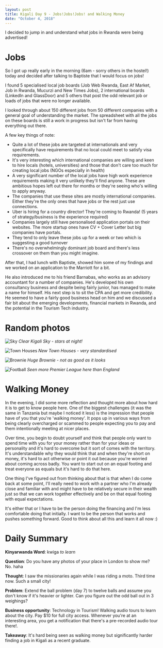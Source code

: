```yaml
---
layout: post
title: Kigali Day 9 - Jobs!Jobs!Jobs! and Walking Money
date: "October 4, 2018"
---
```


I decided to jump in and understand what jobs in Rwanda were being advertised!

Jobs
====

So I got up really early in the morning (6am - sorry others in the hostel!) today and decided after talking to Baptiste that I would focus on jobs!

I found 5 specialised local job boards (Job Web Rwanda, East Af Market, Job in Rwanda, Mucurzi and New Times Jobs), 2 international boards (LinkedIn and GlassDoor) and 5 others that post the odd relevant job or loads of jobs that were no longer available.

I looked through about 150 different jobs from 50 different companies with a general goal of understanding the market. The spreadsheet with all the jobs on these boards is still a work in progress but isn't far from having everything out there.

A few key things of note:
- Quite a lot of these jobs are targeted at internationals and very specifically have requirements that no local could meet to satisfy visa requirements.
- It's very interesting which international companies are willing and keen to hire locals (hotels, universities) and those that don't care too much for creating local jobs (NGOs especially in health)
- A very significant number of the local jobs have high work experience requirements making it very unlikely they'll find anyone. These are ambitious hopes left out there for months or they're seeing who's willing to apply anyway.
- The companies that use these sites are mostly international companies. Either they're the only ones that have jobs or the rest just use connections.
- Uber is hiring for a country director! They're coming to Rwanda! (5 years of strategy/business is the experience required)
- Companies largely still have personalised application portals on their websites. The more startup ones have CV + Cover Letter but big companies have portals.
- They tend to only leave these jobs up for a week or two which is suggesting a good turnover
- There's no overwhelmingly dominant job board and there's less crossover on them than you might imagine.

After that, I had lunch with Baptiste, showed him some of my findings and we worked on an application to the Marriott for a bit.

He also introduced me to his friend Barnabas, who works as an advisory accountant for a number of companies. He's developed his own consultancy business and despite being fairly junior, has managed to make a name for himself. His next step is to sit the CPA and get more credibility. He seemed to have a fairly good business head on him and we discussed a fair bit about the emerging developments, financial markets in Rwanda, and the potential in the Tourism Tech industry.

Random photos
============

![Sky](/images/bluesky.jpg "Blue Sky")
*Clear Kigali Sky - stars at night!*

![Town Houses](/images/newblock.jpg "New Block")
*New Town Houses - very standardised*

![Brownie](/images/brownie.jpeg "Brownie")
*Huge Brownie - not as good as it looks*

![Football](/images/football.jpg "Football")
*Seen more Premier League here than England*

Walking Money
=============

In the evening, I did some more reflection and thought more about how hard it is to get to know people here. One of the biggest challenges (it was the same in Tanzania but maybe I noticed it less) is the impression that people have of you that you're 'walking money'. It pops up in various ways from being clearly overcharged or scammed to people expecting you to pay and them intentionally meeting at nicer places.

Over time, you begin to doubt yourself and think that people only want to spend time with you for your money rather than for your ideas or personality and it's hard to overcome but it sort of comes with the territory. It's understandable why they would think that and when they're short on money, it's hard to act otherwise or point it out because you're worried about coming across badly. You want to start out on an equal footing and treat everyone as equals but it's hard to do that here.

One thing I've figured out from thinking about that is that when I do come back at some point, I'll really need to work with a partner who I'm already close and familiar with and might have to be relatively secure in their wealth just so that we can work together effectively and be on that equal footing with equal expectations.

It's either that or I have to be the person doing the financing and I'm less comfortable doing that initially. I want to be the person that works and pushes something forward. Good to think about all this and learn it all now :)



Daily Summary
===========

**Kinyarwanda Word**:  kwiga *to learn*

**Question**: Do you have any photos of your place in London to show me? No. haha

**Thought**: I saw the missionaries again while I was riding a moto. Third time now. Such a small city!

**Problem**: Extend the ball problem (day 7) to twelve balls and assume you don't know if it's heavier or lighter. Can you figure out the odd ball out in 3 weighings?

**Business opportunity**: Technology in Tourism! Walking audio tours to learn about the city. Pay $10 for full city access. Whenever you're at an interesting area, you get a notification that there's a pre-recorded audio tour there!.

**Takeaway**: It's hard being seen as walking money but significantly harder finding a job in Kigali as a recent graduate.
